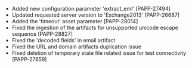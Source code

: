* Added new configuration parameter 'extract_eml' [PAPP-27494]
* Updated requested server version to 'Exchange2013' [PAPP-26687]
* Added the 'timeout' asset parameter [PAPP-28014]
* Fixed the ingestion of the artifacts for unsupported unicode escape sequence [PAPP-28827]
* Fixed the 'decoded fields' in email artifact
* Fixed the URL and domain artifacts duplication issue
* Fixed deletion of temporary state file related issue for test connectivity [PAPP-27859]